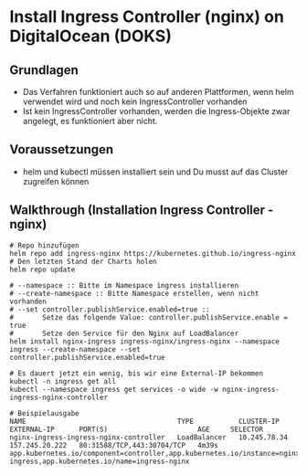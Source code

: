 # Install Ingress Controller (nginx) on DigitalOcean (DOKS) 

## Grundlagen

  * Das Verfahren funktioniert auch so auf anderen Plattformen, wenn helm verwendet wird und noch kein IngressController vorhanden
  * Ist kein IngressController vorhanden, werden die Ingress-Objekte zwar angelegt, es funktioniert aber nicht. 

## Voraussetzungen 

  * helm und kubectl müssen installiert sein und Du musst auf das Cluster zugreifen können

## Walkthrough (Installation Ingress Controller - nginx) 

```
# Repo hinzufügen
helm repo add ingress-nginx https://kubernetes.github.io/ingress-nginx
# Den letzten Stand der Charts holen 
helm repo update

# --namespace :: Bitte im Namespace ingress installieren
# --create-namespace :: Bitte Namespace erstellen, wenn nicht vorhanden
# --set controller.publishService.enabled=true ::
#       Setze das folgende Value: controller.publishService.enable = true
#       Setze den Service für den Nginx auf LoadBalancer 
helm install nginx-ingress ingress-nginx/ingress-nginx --namespace ingress --create-namespace --set controller.publishService.enabled=true 

# Es dauert jetzt ein wenig, bis wir eine External-IP bekommen
kubectl -n ingress get all
kubectl --namespace ingress get services -o wide -w nginx-ingress-ingress-nginx-controller
```

```
# Beispielausgabe  
NAME                                     TYPE           CLUSTER-IP     EXTERNAL-IP      PORT(S)                      AGE     SELECTOR
nginx-ingress-ingress-nginx-controller   LoadBalancer   10.245.78.34   157.245.20.222   80:31588/TCP,443:30704/TCP   4m39s   app.kubernetes.io/component=controller,app.kubernetes.io/instance=nginx-ingress,app.kubernetes.io/name=ingress-nginx
```
